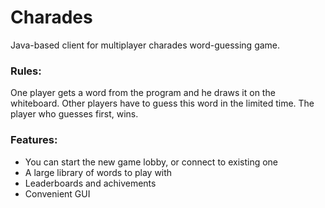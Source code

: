 # Charades
Java-based client for multiplayer charades word-guessing game.
### Rules:
One player gets a word from the program and he draws it on the whiteboard.
Other players have to guess this word in the limited time. The player who guesses first, wins.

### Features:
* You can start the new game lobby, or connect to existing one
* A large library of words to play with
* Leaderboards and achivements
* Convenient GUI
